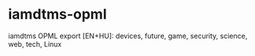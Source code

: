 # iamdtms-opml
iamdtms OPML export [EN+HU]: 
devices, future, game, security, science, web, tech, Linux
